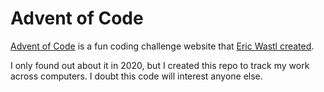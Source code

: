 # Advent of Code

[Advent of Code](https://adventofcode.com/) is a fun coding challenge website that [Eric Wastl created](https://adventofcode.com/about).

I only found out about it in 2020, but I created this repo to track my work across computers. I doubt this code will interest anyone else.